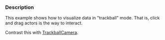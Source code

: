### Description

This example shows how to visualize data in "trackball" mode. That is, click and drag actors is the way to interact.

Contrast this with [TrackballCamera](../TrackballCamera).

